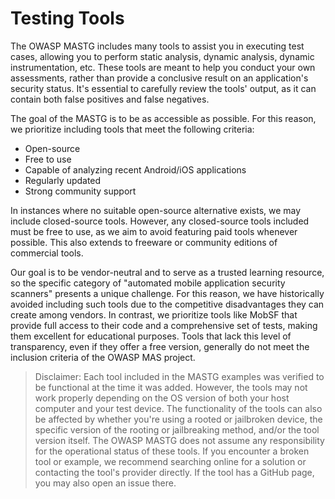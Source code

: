 # Testing Tools

The OWASP MASTG includes many tools to assist you in executing test cases, allowing you to perform static analysis, dynamic analysis, dynamic instrumentation, etc. These tools are meant to help you conduct your own assessments, rather than provide a conclusive result on an application's security status. It's essential to carefully review the tools' output, as it can contain both false positives and false negatives.

The goal of the MASTG is to be as accessible as possible. For this reason, we prioritize including tools that meet the following criteria:

- Open-source
- Free to use
- Capable of analyzing recent Android/iOS applications
- Regularly updated
- Strong community support

In instances where no suitable open-source alternative exists, we may include closed-source tools. However, any closed-source tools included must be free to use, as we aim to avoid featuring paid tools whenever possible. This also extends to freeware or community editions of commercial tools.

Our goal is to be vendor-neutral and to serve as a trusted learning resource, so the specific category of "automated mobile application security scanners" presents a unique challenge. For this reason, we have historically avoided including such tools due to the competitive disadvantages they can create among vendors. In contrast, we prioritize tools like MobSF that provide full access to their code and a comprehensive set of tests, making them excellent for educational purposes. Tools that lack this level of transparency, even if they offer a free version, generally do not meet the inclusion criteria of the OWASP MAS project.

> Disclaimer: Each tool included in the MASTG examples was verified to be functional at the time it was added. However, the tools may not work properly depending on the OS version of both your host computer and your test device. The functionality of the tools can also be affected by whether you're using a rooted or jailbroken device, the specific version of the rooting or jailbreaking method, and/or the tool version itself. The OWASP MASTG does not assume any responsibility for the operational status of these tools. If you encounter a broken tool or example, we recommend searching online for a solution or contacting the tool's provider directly. If the tool has a GitHub page, you may also open an issue there.

